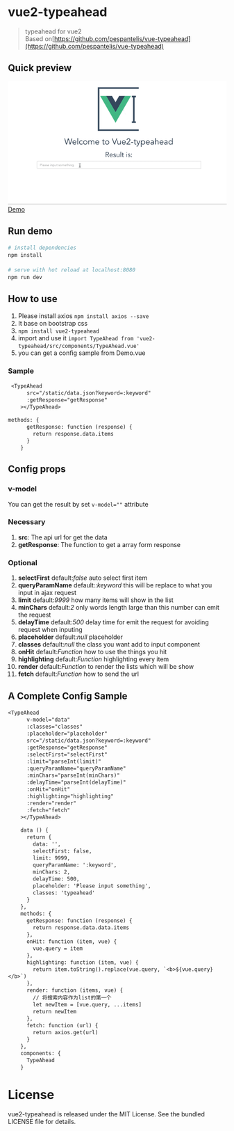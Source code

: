 # vue2-typeahead

> typeahead for vue2  
> Based on[https://github.com/pespantelis/vue-typeahead](https://github.com/pespantelis/vue-typeahead)

## Quick preview
![demo](./static/demo.gif)
[Demo](http://trionfo1993.github.io/typeahead/)
## Run demo

``` bash
# install dependencies
npm install

# serve with hot reload at localhost:8080
npm run dev

```

## How to use
1. Please install axios ``` npm install axios --save ``` 
2. It base on bootstrap css
3. ``` npm install vue2-typeahead ```
4. import and use it ``` import TypeAhead from 'vue2-typeahead/src/components/TypeAhead.vue' ```
5. you can get a config sample from Demo.vue

### Sample
```
 <TypeAhead
      src="/static/data.json?keyword=:keyword"
      :getResponse="getResponse"
    ></TypeAhead>

```
```
methods: {
      getResponse: function (response) {
        return response.data.items
      }
    }
```

## Config props
### v-model
You can get the result by set ```v-model=""``` attribute
### Necessary
1. **src**: The api url for get the data
2. **getResponse**: The function to get a array form response

### Optional
1. **selectFirst** default:*false* auto select first item
2. **queryParamName** default:*:keyword* this will be replace to what you input in ajax request
3. **limit** default:*9999* how many items will show in the list
4. **minChars** default:*2* only words length large than this number can emit the request
5. **delayTime** default:*500* delay time for emit the request for avoiding request when inputing
6. **placeholder** default:*null* placeholder
7. **classes** default:*null* the class you want add to input component
8. **onHit** default:*Function* how to use the things you hit
9. **highlighting** default:*Function* highlighting every item
10. **render** default:*Function* to render the lists which will be show
11. **fetch** default:*Function* how to send the url

## A Complete Config Sample
```
<TypeAhead
      v-model="data"
      :classes="classes"
      :placeholder="placeholder"
      src="/static/data.json?keyword=:keyword"
      :getResponse="getResponse"
      :selectFirst="selectFirst"
      :limit="parseInt(limit)"
      :queryParamName="queryParamName"
      :minChars="parseInt(minChars)"
      :delayTime="parseInt(delayTime)"
      :onHit="onHit"
      :highlighting="highlighting"
      :render="render"
      :fetch="fetch"
    ></TypeAhead>
```
```
    data () {
      return {
        data: '',
        selectFirst: false,
        limit: 9999,
        queryParamName: ':keyword',
        minChars: 2,
        delayTime: 500,
        placeholder: 'Please input something',
        classes: 'typeahead'
      }
    },
    methods: {
      getResponse: function (response) {
        return response.data.data.items
      },
      onHit: function (item, vue) {
        vue.query = item
      },
      highlighting: function (item, vue) {
        return item.toString().replace(vue.query, `<b>${vue.query}</b>`)
      },
      render: function (items, vue) {
        // 将搜索内容作为list的第一个
        let newItem = [vue.query, ...items]
        return newItem
      },
      fetch: function (url) {
        return axios.get(url)
      }
    },
    components: {
      TypeAhead
    }
```

# License
vue2-typeahead is released under the MIT License. See the bundled LICENSE file for details.
